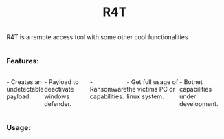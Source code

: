 
<h1 align="center">R4T</h1>

<div style="display: flex;">

 R4T is a remote access tool with some other cool functionalities

</div>







### Features:


<div style="display: flex;">
 <p>- Creates an undetectable payload.</p>
 <p>- Payload to deactivate windows defender.</p>
 <p>- Ransomware capabilities.</p>
 <p>- Get full usage of the victims PC or linux system.</p>
 <p>- Botnet capabilities under development.</p>
</div>


### Usage:

<div style="display: flex;">



</div>








































